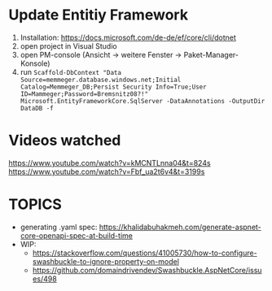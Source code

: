 ﻿# Update Entitiy Framework

1. Installation: https://docs.microsoft.com/de-de/ef/core/cli/dotnet
2. open project in Visual Studio
3. open PM-console (Ansicht -> weitere Fenster -> Paket-Manager-Konsole)
4. run `Scaffold-DbContext "Data Source=memmeger.database.windows.net;Initial Catalog=Memmeger_DB;Persist Security Info=True;User ID=Mammeger;Password=Bremsnitz08?!" Microsoft.EntityFrameworkCore.SqlServer -DataAnnotations -OutputDir DataDB -f`

# Videos watched

https://www.youtube.com/watch?v=kMCNTLnna04&t=824s
https://www.youtube.com/watch?v=Fbf_ua2t6v4&t=3199s

# TOPICS

- generating .yaml spec: https://khalidabuhakmeh.com/generate-aspnet-core-openapi-spec-at-build-time
- WIP:
  - https://stackoverflow.com/questions/41005730/how-to-configure-swashbuckle-to-ignore-property-on-model
  - https://github.com/domaindrivendev/Swashbuckle.AspNetCore/issues/498
